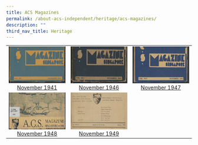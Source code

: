 ```yaml
---
title: ACS Magazines
permalink: /about-acs-independent/heritage/acs-magazines/
description: ""
third_nav_title: Heritage
---
```

|   |   |   |
|:---:|:---:|:---:|
|  <a href="https://sites.acsindep.edu.sg/ACS%20Magazines/ACS%20Magazines%201941/"> <img src="/images/About%20ACS(I)/Heritage/1941-e1624840403567.png" style="height:100px;width:600px">November 1941</a> |   <a href="https://sites.acsindep.edu.sg/ACS%20Magazines/ACS%20Magazine%201946/"> <img src="/images/About%20ACS(I)/Heritage/1946-e1624840424177.png" style="height:100px;width:600px">November 1946</a> |   <a href="https://sites.acsindep.edu.sg/ACS%20Magazines/ACS%20Magazine%201947/"> <img src="/images/About%20ACS(I)/Heritage/1947.jpg" style="height:100px;width:600px">November 1947</a> |
| <a href="https://sites.acsindep.edu.sg/ACS%20Magazines/ACS%20Magazine%201948/"> <img src="/images/About%20ACS(I)/Heritage/1948.jpg" style="height:100px;width:600px">November 1948</a>  |  <a href="https://sites.acsindep.edu.sg/ACS%20Magazines/ACS%20Magazine%201949/"> <img src="/images/About%20ACS(I)/Heritage/1949.jpg" style="height:100px;width:600px">November 1949</a> |   |
